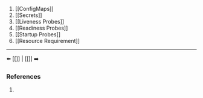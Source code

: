 1. [[ConfigMaps]]
2. [[Secrets]]
3. [[Liveness Probes]]
4. [[Readiness Probes]]
5. [[Startup Probes]]
6. [[Resource Requirement]]

___
⬅️ [[]] | [[]] ➡️
### References
1.
